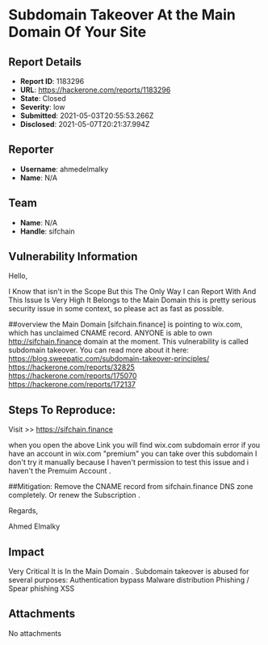 # Subdomain Takeover At the Main Domain Of Your Site 

## Report Details
- **Report ID**: 1183296
- **URL**: https://hackerone.com/reports/1183296
- **State**: Closed
- **Severity**: low
- **Submitted**: 2021-05-03T20:55:53.266Z
- **Disclosed**: 2021-05-07T20:21:37.994Z

## Reporter
- **Username**: ahmedelmalky
- **Name**: N/A

## Team
- **Name**: N/A
- **Handle**: sifchain

## Vulnerability Information
Hello,

I Know that isn't in the Scope But this The Only Way I can Report With And This Issue Is Very High It Belongs to the Main Domain 
this is pretty serious security issue in some context, so please act as fast as possible.

##overview 
 the  Main Domain [sifchain.finance] is pointing to wix.com, which has unclaimed CNAME record. ANYONE is able to own http://sifchain.finance domain at the moment.
This vulnerability is called subdomain takeover. You can read more about it here:
https://blog.sweepatic.com/subdomain-takeover-principles/
https://hackerone.com/reports/32825
https://hackerone.com/reports/175070
https://hackerone.com/reports/172137

## Steps To Reproduce:
Visit >> https://sifchain.finance

when you open the above Link you will find wix.com subdomain error if you have an account in wix.com "premium" you can take over this subdomain
I don't try it manually because I haven't permission to test this issue and i haven't the Premuim Account . 

##Mitigation:
 Remove the CNAME record from  sifchain.finance  DNS zone completely.
Or renew the Subscription .  

Regards,

Ahmed Elmalky

## Impact

Very Critical It is In the Main Domain . 
Subdomain takeover is abused for several purposes:
    Authentication bypass
Malware distribution
Phishing / Spear phishing
XSS

## Attachments
No attachments
